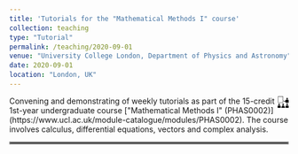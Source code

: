 ```yaml
---
title: 'Tutorials for the "Mathematical Methods I" course'
collection: teaching
type: "Tutorial"
permalink: /teaching/2020-09-01
venue: "University College London, Department of Physics and Astronomy"
date: 2020-09-01
location: "London, UK"
---
```


<img align="right" src="images/workshop.png" width="20px">
Convening and demonstrating of weekly tutorials as part of the 15-credit 1st-year undergraduate course ["Mathematical Methods I" (PHAS0002)](https://www.ucl.ac.uk/module-catalogue/modules/PHAS0002). The course involves calculus, differential equations, vectors and complex analysis.

<hr style="border:2px solid gray">